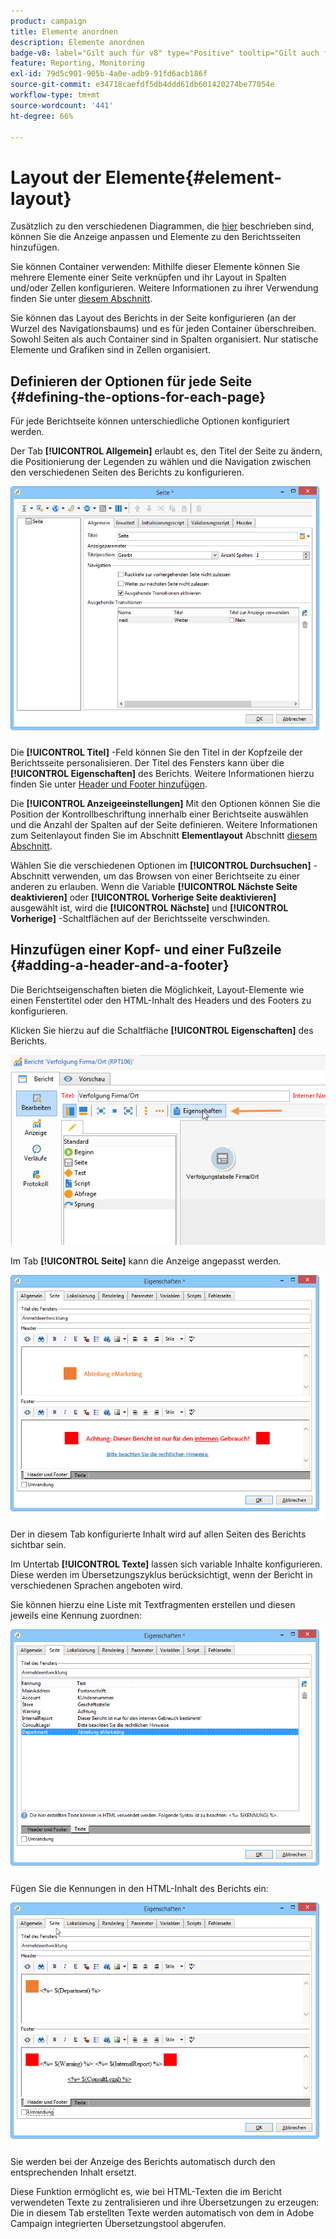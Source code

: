 ```yaml
---
product: campaign
title: Elemente anordnen
description: Elemente anordnen
badge-v8: label="Gilt auch für v8" type="Positive" tooltip="Gilt auch für Campaign v8"
feature: Reporting, Monitoring
exl-id: 79d5c901-905b-4a0e-adb9-91fd6acb186f
source-git-commit: e34718caefdf5db4ddd61db601420274be77054e
workflow-type: tm+mt
source-wordcount: '441'
ht-degree: 66%

---
```


# Layout der Elemente{#element-layout}



Zusätzlich zu den verschiedenen Diagrammen, die [hier](../../reporting/using/creating-a-chart.md#chart-types-and-variants) beschrieben sind, können Sie die Anzeige anpassen und Elemente zu den Berichtsseiten hinzufügen.

Sie können Container verwenden: Mithilfe dieser Elemente können Sie mehrere Elemente einer Seite verknüpfen und ihr Layout in Spalten und/oder Zellen konfigurieren. Weitere Informationen zu ihrer Verwendung finden Sie unter [diesem Abschnitt](../../web/using/defining-web-forms-layout.md#creating-containers).

Sie können das Layout des Berichts in der Seite konfigurieren (an der Wurzel des Navigationsbaums) und es für jeden Container überschreiben. Sowohl Seiten als auch Container sind in Spalten organisiert. Nur statische Elemente und Grafiken sind in Zellen organisiert.

## Definieren der Optionen für jede Seite {#defining-the-options-for-each-page}

Für jede Berichtseite können unterschiedliche Optionen konfiguriert werden.

Der Tab **[!UICONTROL Allgemein]** erlaubt es, den Titel der Seite zu ändern, die Positionierung der Legenden zu wählen und die Navigation zwischen den verschiedenen Seiten des Berichts zu konfigurieren.

![](assets/s_ncs_advuser_report_wizard_022.png)

Die **[!UICONTROL Titel]** -Feld können Sie den Titel in der Kopfzeile der Berichtsseite personalisieren. Der Titel des Fensters kann über die **[!UICONTROL Eigenschaften]** des Berichts. Weitere Informationen hierzu finden Sie unter [Header und Footer hinzufügen](#adding-a-header-and-a-footer).

Die **[!UICONTROL Anzeigeeinstellungen]** Mit den Optionen können Sie die Position der Kontrollbeschriftung innerhalb einer Berichtseite auswählen und die Anzahl der Spalten auf der Seite definieren. Weitere Informationen zum Seitenlayout finden Sie im Abschnitt **Elementlayout** Abschnitt [diesem Abschnitt](../../web/using/defining-web-forms-layout.md#positioning-the-fields-on-the-page).

Wählen Sie die verschiedenen Optionen im **[!UICONTROL Durchsuchen]** -Abschnitt verwenden, um das Browsen von einer Berichtseite zu einer anderen zu erlauben. Wenn die Variable **[!UICONTROL Nächste Seite deaktivieren]** oder **[!UICONTROL Vorherige Seite deaktivieren]** ausgewählt ist, wird die **[!UICONTROL Nächste]** und **[!UICONTROL Vorherige]** -Schaltflächen auf der Berichtsseite verschwinden.

## Hinzufügen einer Kopf- und einer Fußzeile {#adding-a-header-and-a-footer}

Die Berichtseigenschaften bieten die Möglichkeit, Layout-Elemente wie einen Fenstertitel oder den HTML-Inhalt des Headers und des Footers zu konfigurieren.

Klicken Sie hierzu auf die Schaltfläche **[!UICONTROL Eigenschaften]** des Berichts.

![](assets/reporting_properties.png)

Im Tab **[!UICONTROL Seite]** kann die Anzeige angepasst werden.

![](assets/s_ncs_advuser_report_properties_04.png)

Der in diesem Tab konfigurierte Inhalt wird auf allen Seiten des Berichts sichtbar sein.

Im Untertab **[!UICONTROL Texte]** lassen sich variable Inhalte konfigurieren. Diese werden im Übersetzungszyklus berücksichtigt, wenn der Bericht in verschiedenen Sprachen angeboten wird.

Sie können hierzu eine Liste mit Textfragmenten erstellen und diesen jeweils eine Kennung zuordnen:

![](assets/s_ncs_advuser_report_properties_04a.png)

Fügen Sie die Kennungen in den HTML-Inhalt des Berichts ein:

![](assets/s_ncs_advuser_report_properties_04b.png)

Sie werden bei der Anzeige des Berichts automatisch durch den entsprechenden Inhalt ersetzt.

Diese Funktion ermöglicht es, wie bei HTML-Texten die im Bericht verwendeten Texte zu zentralisieren und ihre Übersetzungen zu erzeugen: Die in diesem Tab erstellten Texte werden automatisch von dem in Adobe Campaign integrierten Übersetzungstool abgerufen.
